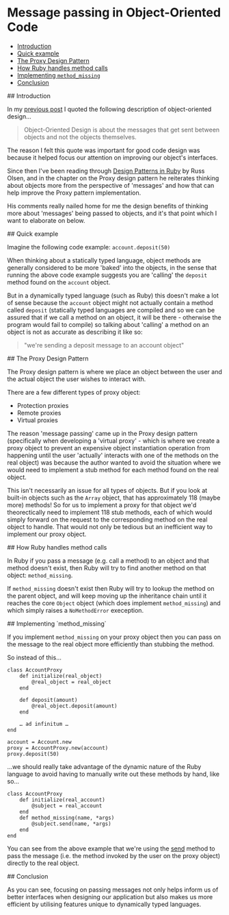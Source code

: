 # Message passing in Object-Oriented Code

- [Introduction](#1)
- [Quick example](#2)
- [The Proxy Design Pattern](#3)
- [How Ruby handles method calls](#4)
- [Implementing `method_missing`](#5)
- [Conclusion](#6)

<div id="1"></div>
## Introduction

In my [previous post](http://integralist.co.uk/Object-Oriented-Design.html) I quoted the following description of object-oriented design…

> Object-Oriented Design is about the messages that get sent between objects and not the objects themselves.

The reason I felt this quote was important for good code design was because it helped focus our attention on improving our object's interfaces.

Since then I've been reading through [Design Patterns in Ruby](http://designpatternsinruby.com) by Russ Olsen, and in the chapter on the Proxy design pattern he reiterates thinking about objects more from the perspective of 'messages' and how that can help improve the Proxy pattern implementation.

His comments really nailed home for me the design benefits of thinking more about 'messages' being passed to objects, and it's that point which I want to elaborate on below.

<div id="2"></div>
## Quick example

Imagine the following code example: `account.deposit(50)`

When thinking about a statically typed language, object methods are generally considered to be more 'baked' into the objects, in the sense that running the above code example suggests you are 'calling' the `deposit` method found on the `account` object. 

But in a dynamically typed language (such as Ruby) this doesn't make a lot of sense because the `account` object might not actually contain a method called `deposit` (statically typed languages are compiled and so we can be assured that if we call a method on an object, it will be there - otherwise the program would fail to compile) so talking about 'calling' a method on an object is not as accurate as describing it like so: 

> "we're sending a deposit message to an account object"

<div id="3"></div>
## The Proxy Design Pattern

The Proxy design pattern is where we place an object between the user and the actual object the user wishes to interact with.

There are a few different types of proxy object:

- Protection proxies
- Remote proxies
- Virtual proxies

The reason 'message passing' came up in the Proxy design pattern (specifically when developing a 'virtual proxy' - which is where we create a proxy object to prevent an expensive object instantiation operation from happening until the user 'actually' interacts with one of the methods on the real object) was because the author wanted to avoid the situation where we would need to implement a stub method for each method found on the real object. 

This isn't necessarily an issue for all types of objects. But if you look at built-in objects such as the `Array` object, that has approximately 118 (maybe more) methods! So for us to implement a proxy for that object we'd theorectically need to implement 118 stub methods, each of which would simply forward on the request to the corresponding method on the real object to handle. That would not only be tedious but an inefficient way to implement our proxy object.

<div id="4"></div>
## How Ruby handles method calls

In Ruby if you pass a message (e.g. call a method) to an object and that method doesn't exist, then Ruby will try to find another method on that object: `method_missing`. 

If `method_missing` doesn't exist then Ruby will try to lookup the method on the parent object, and will keep moving up the inheritance chain until it reaches the core `Object` object (which does implement `method_missing`) and which simply raises a `NoMethodError` exeception.

<div id="5"></div>
## Implementing `method_missing`

If you implement `method_missing` on your proxy object then you can pass on the message to the real object more efficiently than stubbing the method.

So instead of this…

<!--language-ruby-->

    class AccountProxy
        def initialize(real_object)
            @real_object = real_object
        end
        
        def deposit(amount)
            @real_object.deposit(amount)
        end
        
        … ad infinitum … 
    end

    account = Account.new
    proxy = AccountProxy.new(account)
    proxy.deposit(50)

…we should really take advantage of the dynamic nature of the Ruby language to avoid having to manually write out these methods by hand, like so… 

<!--language-ruby-->

    class AccountProxy
        def initialize(real_account)
            @subject = real_account
        end
        def method_missing(name, *args)
            @subject.send(name, *args)
        end
    end

You can see from the above example that we're using the [send](http://ruby-doc.org/core-2.0/Object.html#method-i-send) method to pass the message (i.e. the method invoked by the user on the proxy object) directly to the real object.

<div id="6"></div>
## Conclusion

As you can see, focusing on passing messages not only helps inform us of better interfaces when designing our application but also makes us more efficient by utilising features unique to dynamically typed languages.
